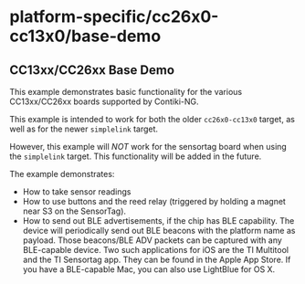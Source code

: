 # platform-specific/cc26x0-cc13x0/base-demo

## CC13xx/CC26xx Base Demo

This example demonstrates basic functionality for the various CC13xx/CC26xx
boards supported by Contiki-NG.

This example is intended to work for both the older `cc26x0-cc13x0` target, as
well as for the newer `simplelink` target.

However, this example will _NOT_ work for the sensortag board when using the
`simplelink` target. This functionality will be added in the future.

The example demonstrates:

* How to take sensor readings
* How to use buttons and the reed relay (triggered by holding a magnet near S3
  on the SensorTag).
* How to send out BLE advertisements, if the chip has BLE capability. The
  device will periodically send out BLE beacons with the platform name as
  payload. Those beacons/BLE ADV packets can be captured with any BLE-capable
  device. Two such applications for iOS are the TI Multitool and the TI
  Sensortag app. They can be found in the Apple App Store. If you have a
  BLE-capable Mac, you can also use LightBlue for OS X.
